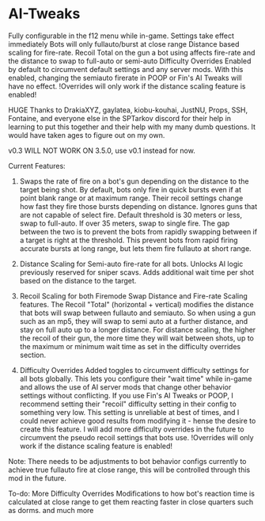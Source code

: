 # AI-Tweaks

Fully configurable in the f12 menu while in-game. Settings take effect immediately
Bots will only fullauto/burst at close range
Distance based scaling for fire-rate.
Recoil Total on the gun a bot using affects fire-rate and the distance to swap to full-auto or semi-auto
Difficulty Overrides Enabled by default to circumvent default settings and any server mods. With this enabled, changing the semiauto firerate in POOP or Fin's AI Tweaks will have no effect.
!Overrides will only work if the distance scaling feature is enabled!

HUGE Thanks to DrakiaXYZ, gaylatea, kiobu-kouhai, JustNU, Props, SSH, Fontaine, and everyone else in the SPTarkov discord for their help in learning to put this together and their help with my many dumb questions. It would have taken ages to figure out on my own.

v0.3 WILL NOT WORK ON 3.5.0, use v0.1 instead for now.

Current Features:

1. Swaps the rate of fire on a bot's gun depending on the distance to the target being shot.
   By default, bots only fire in quick bursts even if at point blank range or at maximum range. Their recoil settings change how fast they fire those bursts depending on distance.
   Ignores guns that are not capable of select fire.
   Default threshold is 30 meters or less, swap to full-auto. If over 35 meters, swap to single fire. The gap between the two is to prevent the bots from rapidly swapping between if a target is right at the threshold.
   This prevent bots from rapid firing accurate bursts at long range, but lets them fire fullauto at short range.

2. Distance Scaling for Semi-auto fire-rate for all bots.
   Unlocks AI logic previously reserved for sniper scavs.
   Adds additional wait time per shot based on the distance to the target.

3. Recoil Scaling for both Firemode Swap Distance and Fire-rate Scaling features.
   The Recoil "Total" (horizontal + vertical) modifies the distance that bots will swap between fullauto and semiauto. So when using a gun such as an mp5, they will swap to semi auto at a further distance, and stay on full auto up to a longer distance.
   For distance scaling, the higher the recoil of their gun, the more time they will wait between shots, up to the maximum or minimum wait time as set in the difficulty overrides section.

4. Difficulty Overrides
   Added toggles to circumvent difficulty settings for all bots globally. This lets you configure their "wait time" while in-game and allows the use of AI server mods that change other behavior settings without conflicting.
   If you use Fin's AI Tweaks or POOP, I recommend setting their "recoil" difficulty setting in their config to something very low. This setting is unreliable at best of times, and I could never achieve good results from modifying it - hense the desire to create this feature.
   I will add more difficulty overrides in the future to circumvent the pseudo recoil settings that bots use.
   !Overrides will only work if the distance scaling feature is enabled!

Note: There needs to be adjustments to bot behavior configs currently to achieve true fullauto fire at close range, this will be controlled through this mod in the future.

To-do:
More Difficulty Overrides
Modifications to how bot's reaction time is calculated at close range to get them reacting faster in close quarters such as dorms.
and much more
